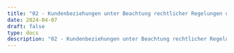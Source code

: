 ```yaml
---
title: "02 - Kundenbeziehungen unter Beachtung rechtlicher Regelungen und betrieblicher Grundsätze gestalten"
date: 2024-04-07
draft: false
type: docs
description: "02 - Kundenbeziehungen unter Beachtung rechtlicher Regelungen und betrieblicher Grundsätze gestalten description"
---
```


